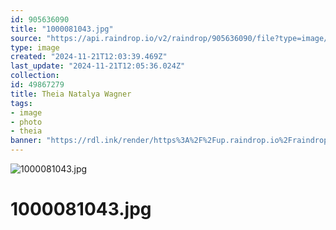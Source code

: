```yaml
---
id: 905636090
title: "1000081043.jpg"
source: "https://api.raindrop.io/v2/raindrop/905636090/file?type=image/jpeg"
type: image
created: "2024-11-21T12:03:39.469Z"
last_update: "2024-11-21T12:05:36.024Z"
collection:
id: 49867279
title: Theia Natalya Wagner
tags:
- image
- photo
- theia
banner: "https://rdl.ink/render/https%3A%2F%2Fup.raindrop.io%2Fraindrop%2Ffiles%2F905%2F636%2F090%2F1000081043.jpg"
---
```


![1000081043.jpg](https://rdl.ink/render/https%3A%2F%2Fup.raindrop.io%2Fraindrop%2Ffiles%2F905%2F636%2F090%2F1000081043.jpg)

# 1000081043.jpg

